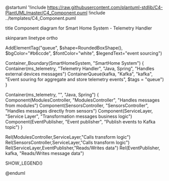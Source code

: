 @startuml
'!include https://raw.githubusercontent.com/plantuml-stdlib/C4-PlantUML/master/C4_Component.puml
!include ../templates/C4_Component.puml

title Component diagram for Smart Home System - Telemetry Handler

skinparam linetype ortho

AddElementTag("queue", $shape=RoundedBoxShape(), $bgColor="#b6ccde", $fontColor="white", $legendText="event sourcing")

Container_Boundary(SmartHomeSystem, "SmartHome System") {
    Container(ms_telemetry, "Telemetry Handler", "Java, Spring", "Handles external devices messages")
    ContainerQueue(kafka, "Kafka", "kafka", "Event souring for aggregate and store telemetry events", $tags = "queue")
}

Container(ms_telemetry, "", "Java, Spring") {
    Component(ModulesController, "ModulesController", "Handles messages from modules")
    Component(SensorsController, "SensorsController", "Handles messages directly from sensors")
    Component(ServiceLayer, "Service Layer", "Transformation messages business logic")
    Component(EventPublisher, "Event publisher", "Publish events to Kafka topic")
}

Rel(ModulesController,ServiceLayer,"Calls transform logic")
Rel(SensorsController,ServiceLayer,"Calls transform logic")
Rel(ServiceLayer,EventPublisher,"Reads/Writes data")
Rel(EventPublisher, kafka, "Reads/Writes message data")

SHOW_LEGEND()

@enduml